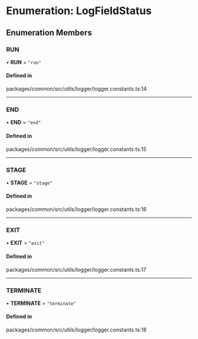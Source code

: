 # Enumeration: LogFieldStatus

## Enumeration Members

### RUN

• **RUN** = ``"run"``

#### Defined in

packages/common/src/utils/logger/logger.constants.ts:14

___

### END

• **END** = ``"end"``

#### Defined in

packages/common/src/utils/logger/logger.constants.ts:15

___

### STAGE

• **STAGE** = ``"stage"``

#### Defined in

packages/common/src/utils/logger/logger.constants.ts:16

___

### EXIT

• **EXIT** = ``"exit"``

#### Defined in

packages/common/src/utils/logger/logger.constants.ts:17

___

### TERMINATE

• **TERMINATE** = ``"terminate"``

#### Defined in

packages/common/src/utils/logger/logger.constants.ts:18
